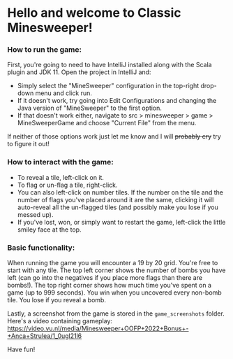 # Hello and welcome to Classic Minesweeper!

### How to run the game:

First, you're going to need to have IntelliJ installed along with the Scala plugin and JDK 11. Open the project in IntelliJ and: 
- Simply select the "MineSweeper" configuration in the top-right drop-down menu and click run.
- If it doesn't work, try going into Edit Configurations and changing the Java version of "MineSweeper" to the first option.
- If that doesn't work either, navigate to src > minesweeper > game > MineSweeperGame and choose "Current File" from the menu.

If neither of those options work just let me know and I will ~~probably cry~~ try to figure it out!

### How to interact with the game:

- To reveal a tile, left-click on it.
- To flag or un-flag a tile, right-click.
- You can also left-click on number tiles. If the number on the tile and the number of flags you've placed around it are
the same, clicking it will auto-reveal all the un-flagged tiles (and possibly make you lose if you messed up).
- If you've lost, won, or simply want to restart the game, left-click the little smiley face at the top.

### Basic functionality:

When running the game you will encounter a 19 by 20 grid. You're free to start with any tile. 
The top left corner shows the number of bombs you have left (can go into the negatives if you place
more flags than there are bombs!).
The top right corner shows how much time you've spent on a game (up to 999 seconds).
You win when you uncovered every non-bomb tile. You lose if you reveal a bomb.

Lastly, a screenshot from the game is stored in the `game_screenshots` folder. 
Here's a video containing gameplay: https://video.vu.nl/media/Minesweeper+OOFP+2022+Bonus+-+Anca+Strulea/1_0ugl21l6

Have fun!
